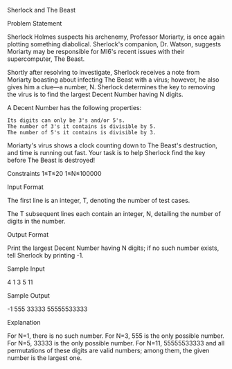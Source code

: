 Sherlock and The Beast

Problem Statement

Sherlock Holmes suspects his archenemy, Professor Moriarty, is once again plotting something diabolical. Sherlock's companion, Dr. Watson, suggests Moriarty may be responsible for MI6's recent issues with their supercomputer, The Beast.

Shortly after resolving to investigate, Sherlock receives a note from Moriarty boasting about infecting The Beast with a virus; however, he also gives him a clue—a number, N. Sherlock determines the key to removing the virus is to find the largest Decent Number having N digits.

A Decent Number has the following properties:

    Its digits can only be 3's and/or 5's.
    The number of 3's it contains is divisible by 5.
    The number of 5's it contains is divisible by 3.

Moriarty's virus shows a clock counting down to The Beast's destruction, and time is running out fast. Your task is to help Sherlock find the key before The Beast is destroyed!

Constraints
1≤T≤20
1≤N≤100000

Input Format

The first line is an integer, T, denoting the number of test cases.

The T subsequent lines each contain an integer, N, detailing the number of digits in the number.

Output Format

Print the largest Decent Number having N digits; if no such number exists, tell Sherlock by printing -1.

Sample Input

4
1
3
5
11

Sample Output

-1
555
33333
55555533333

Explanation

For N=1, there is no such number.
For N=3, 555 is the only possible number.
For N=5, 33333 is the only possible number.
For N=11, 55555533333 and all permutations of these digits are valid numbers; among them, the given number is the largest one.
